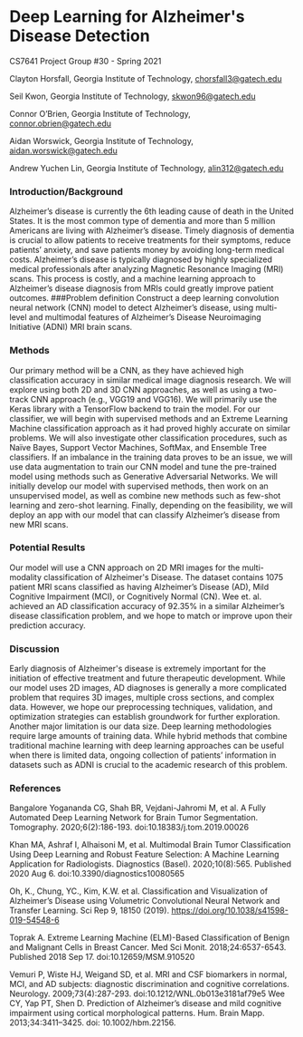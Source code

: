 # Deep Learning for Alzheimer's Disease Detection
CS7641 Project Group #30 - Spring 2021

Clayton Horsfall, Georgia Institute of Technology, chorsfall3@gatech.edu 

Seil Kwon, Georgia Institute of Technology, skwon96@gatech.edu 

Connor O’Brien, Georgia Institute of Technology, connor.obrien@gatech.edu 

Aidan Worswick, Georgia Institute of Technology, aidan.worswick@gatech.edu 

Andrew Yuchen Lin, Georgia Institute of Technology, alin312@gatech.edu

### Introduction/Background
Alzheimer’s disease is currently the 6th leading cause of death in the United States. It is the most common type of dementia and more than 5 million Americans are living with Alzheimer’s disease. Timely diagnosis of dementia is crucial to allow patients to receive treatments for their symptoms, reduce patients’ anxiety, and save patients money by avoiding long-term medical costs. Alzheimer’s disease is typically diagnosed by highly specialized medical professionals after analyzing Magnetic Resonance Imaging (MRI) scans. This process is costly, and a machine learning approach to Alzheimer’s disease diagnosis from MRIs could greatly improve patient outcomes.
###Problem definition
Construct a deep learning convolution neural network (CNN) model to detect Alzheimer’s disease, using multi-level and multimodal features of Alzheimer’s Disease Neuroimaging Initiative (ADNI) MRI brain scans.

### Methods
Our primary method will be a CNN, as they have achieved high classification accuracy in similar medical image diagnosis research. We will explore using both 2D and 3D CNN approaches, as well as using a two- track CNN approach (e.g., VGG19 and VGG16).
We will primarily use the Keras library with a TensorFlow backend to train the model. For our classifier, we will begin with supervised methods and an Extreme Learning Machine classification approach as it had proved highly accurate on similar problems. We will also investigate other classification procedures, such as Naïve Bayes, Support Vector Machines, SoftMax, and Ensemble Tree classifiers.
If an imbalance in the training data proves to be an issue, we will use data augmentation to train our CNN model and tune the pre-trained model using methods such as Generative Adversarial Networks.
We will initially develop our model with supervised methods, then work on an unsupervised model, as well as combine new methods such as few-shot learning and zero-shot learning. Finally, depending on the feasibility, we will deploy an app with our model that can classify Alzheimer’s disease from new MRI scans.

### Potential Results
Our model will use a CNN approach on 2D MRI images for the multi-modality classification of Alzheimer's Disease. The dataset contains 1075 patient MRI scans classified as having Alzheimer’s Disease (AD), Mild Cognitive Impairment (MCI), or Cognitively Normal (CN). Wee et. al. achieved an AD classification accuracy of 92.35% in a similar Alzheimer’s disease classification problem, and we hope to match or improve upon their prediction accuracy.

### Discussion
Early diagnosis of Alzheimer's disease is extremely important for the initiation of effective treatment and future therapeutic development. While our model uses 2D images, AD diagnoses is generally a more complicated problem that requires 3D images, multiple cross sections, and complex data. However, we hope our preprocessing techniques, validation, and optimization strategies can establish groundwork for further exploration.
Another major limitation is our data size. Deep learning methodologies require large amounts of training data. While hybrid methods that combine traditional machine learning with deep learning approaches can be useful when there is limited data, ongoing collection of patients’ information in datasets such as ADNI is crucial to the academic research of this problem.

### References
Bangalore Yogananda CG, Shah BR, Vejdani-Jahromi M, et al. A Fully Automated Deep Learning Network for Brain Tumor Segmentation. Tomography. 2020;6(2):186-193. doi:10.18383/j.tom.2019.00026

Khan MA, Ashraf I, Alhaisoni M, et al. Multimodal Brain Tumor Classification Using Deep Learning and Robust Feature Selection: A Machine Learning Application for Radiologists. Diagnostics (Basel). 2020;10(8):565. Published 2020 Aug 6. doi:10.3390/diagnostics10080565

Oh, K., Chung, YC., Kim, K.W. et al. Classification and Visualization of Alzheimer’s Disease using Volumetric Convolutional Neural Network and Transfer Learning. Sci Rep 9, 18150 (2019). https://doi.org/10.1038/s41598-019-54548-6

Toprak A. Extreme Learning Machine (ELM)-Based Classification of Benign and Malignant Cells in Breast Cancer. Med Sci Monit. 2018;24:6537-6543. Published 2018 Sep 17. doi:10.12659/MSM.910520

Vemuri P, Wiste HJ, Weigand SD, et al. MRI and CSF biomarkers in normal, MCI, and AD subjects: diagnostic discrimination and cognitive correlations. Neurology. 2009;73(4):287-293. doi:10.1212/WNL.0b013e3181af79e5
Wee CY, Yap PT, Shen D. Prediction of Alzheimer’s disease and mild cognitive impairment using cortical morphological patterns. Hum. Brain Mapp. 2013;34:3411–3425. doi: 10.1002/hbm.22156.
